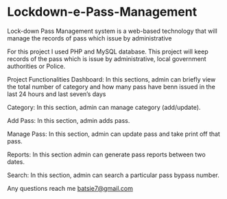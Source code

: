 # Lockdown-e-Pass-Management
Lock-down Pass Management system is a web-based technology that will manage the records of pass which issue by administrative


For this project I used PHP and MySQL database. This project will keep records of the pass which is issue by administrative, local government authorities or Police.

Project Functionalities 
Dashboard: In this sections, admin can briefly view the total number of category and how many pass have benn issued in the last 24 hours and last seven’s days

Category: In this section, admin can manage category (add/update).

Add Pass: In this section, admin adds pass.

Manage Pass: In this section, admin can update pass and take print off that pass.

Reports: In this section admin can generate pass reports between two dates.

Search: In this section, admin can search a particular pass bypass number.

Any questions reach me batsie7@gmail.com
